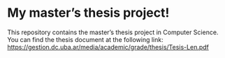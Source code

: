 <h1 id="my-masters-thesis-project">My master’s thesis project!</h1>
<p>This repository contains the master’s thesis project in Computer Science.<br>
You can find the thesis document at the following link: <a href="https://gestion.dc.uba.ar/media/academic/grade/thesis/Tesis-Len.pdf">https://gestion.dc.uba.ar/media/academic/grade/thesis/Tesis-Len.pdf</a></p>

